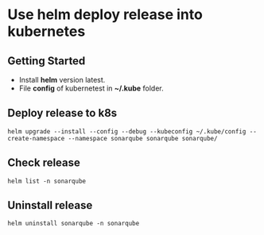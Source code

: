 
# Use helm deploy release into kubernetes

## Getting Started
- Install **helm** version latest.
- File **config** of kubernetest in **~/.kube** folder.

## Deploy release to k8s
```
helm upgrade --install --config --debug --kubeconfig ~/.kube/config --create-namespace --namespace sonarqube sonarqube sonarqube/
```

## Check release
```
helm list -n sonarqube
```

## Uninstall release
```
helm uninstall sonarqube -n sonarqube
```
